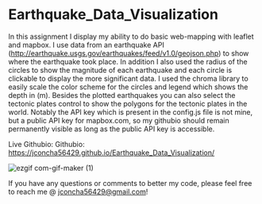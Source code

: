 # Earthquake_Data_Visualization

In this assignment I display my ability to do basic web-mapping with leaflet and mapbox. I use data from an earthquake API (http://earthquake.usgs.gov/earthquakes/feed/v1.0/geojson.php) to show where the earthquake took place. In addition I also used the radius of the circles to show  the magnitude of each earthquake and each circle is clickable to display the more significant data. I used the chroma library to easily scale the color scheme for the circles and legend which shows the depth in (m). Besides the plotted earthquakes you can also select the tectonic plates control to show the polygons for the tectonic plates in the world. Notably the API key which is present in the config.js file is not mine, but a public API key for mapbox.com, so my githubio should remain permanently visible as long as the public API key is accessible. 

Live Githubio: Githubio: https://jconcha56429.github.io/Earthquake_Data_Visualization/

![ezgif com-gif-maker (1)](https://user-images.githubusercontent.com/78937358/127752960-8f352b01-86fb-4c27-8cac-5cb449de31c6.gif)


If you have any questions or comments to better my code, please feel free to reach me @ jconcha56429@gmail.com! 
